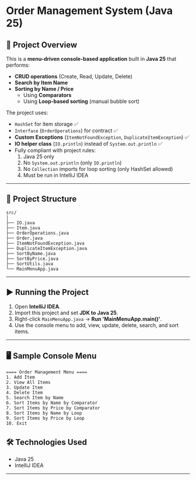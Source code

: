 # Order Management System (Java 25)

## 📌 Project Overview
This is a **menu-driven console-based application** built in **Java 25** that performs:
- **CRUD operations** (Create, Read, Update, Delete)
- **Search by Item Name**
- **Sorting by Name / Price**
  - Using **Comparators**
  - Using **Loop-based sorting** (manual bubble sort)

The project uses:
- `HashSet` for item storage ✅
- `Interface` (`OrderOperations`) for contract ✅
- **Custom Exceptions** (`ItemNotFoundException`, `DuplicateItemException`) ✅
- **IO helper class** (`IO.println`) instead of `System.out.println` ✅
- Fully compliant with project rules:
  1. Java 25 only  
  2. No `System.out.println` (only `IO.println`)  
  3. No `Collection` imports for loop sorting (only HashSet allowed)  
  4. Must be run in IntelliJ IDEA  

---

## 📂 Project Structure
```plaintext
src/
│
├── IO.java
├── Item.java
├── OrderOperations.java
├── Order.java
├── ItemNotFoundException.java
├── DuplicateItemException.java
├── SortByName.java
├── SortByPrice.java
├── SortUtils.java
└── MainMenuApp.java
```

---

## ▶️ Running the Project
1. Open **IntelliJ IDEA**.
2. Import this project and set **JDK to Java 25**.
3. Right-click `MainMenuApp.java` → **Run 'MainMenuApp.main()'**.
4. Use the console menu to add, view, update, delete, search, and sort items.

---

## 🖥️ Sample Console Menu
```plaintext
==== Order Management Menu ====
1. Add Item
2. View All Items
3. Update Item
4. Delete Item
5. Search Item by Name
6. Sort Items by Name by Comparator
7. Sort Items by Price by Comparator
8. Sort Items by Name by Loop
9. Sort Items by Price by Loop
10. Exit
```

## 🛠️ Technologies Used
- Java 25
- IntelliJ IDEA

---
